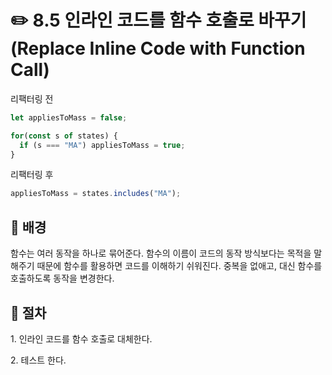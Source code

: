 # ✏️ 8.5 인라인 코드를 함수 호출로 바꾸기 (Replace Inline Code with Function Call)

리팩터링 전

```javascript
let appliesToMass = false;

for(const s of states) {
  if (s === "MA") appliesToMass = true;
}
```

리팩터링 후

```javascript
appliesToMass = states.includes("MA");
```

## 🧷 배경

함수는 여러 동작을 하나로 묶어준다. 함수의 이름이 코드의 동작 방식보다는 목적을 말해주기 때문에 함수를 활용하면 코드를 이해하기 쉬워진다. 중복을 없애고, 대신 함수를 호출하도록 동작을 변경한다.

## 🧷 절차

1\. 인라인 코드를 함수 호출로 대체한다.

2\. 테스트 한다.

